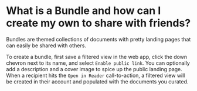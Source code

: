 # What is a Bundle and how can I create my own to share with friends?

Bundles are themed collections of documents with pretty landing pages that can easily be shared with others.

To create a bundle, first save a filtered view in the web app, click the down chevron next to its name, and select `Enable public link`. You can optionally add a description and a cover image to spice up the public landing page. When a recipient hits the `Open in Reader` call-to-action, a filtered view will be created in their account and populated with the documents you curated.

<figure><img src="../.gitbook/assets/image.png" alt=""><figcaption></figcaption></figure>
